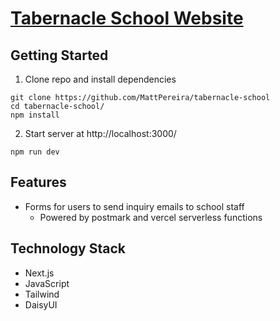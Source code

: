 # **[Tabernacle School Website](https://tabernacle.school)**

## **Getting Started**

1. Clone repo and install dependencies

```
git clone https://github.com/MattPereira/tabernacle-school
cd tabernacle-school/
npm install
```

2. Start server at http://localhost:3000/

```
npm run dev
```

## **Features**

- Forms for users to send inquiry emails to school staff
  - Powered by postmark and vercel serverless functions

## **Technology Stack**

- Next.js
- JavaScript
- Tailwind
- DaisyUI
